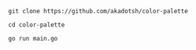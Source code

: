 ```
git clone https://github.com/akadotsh/color-palette

cd color-palette
```

```
go run main.go

```

